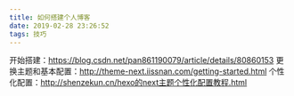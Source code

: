 ```yaml
---
title: 如何搭建个人博客
date: 2019-02-28 23:26:52
tags: 技巧
---
```


开始搭建：https://blog.csdn.net/pan861190079/article/details/80860153
更换主题和基本配置：http://theme-next.iissnan.com/getting-started.html
个性化配置：http://shenzekun.cn/hexo的next主题个性化配置教程.html

